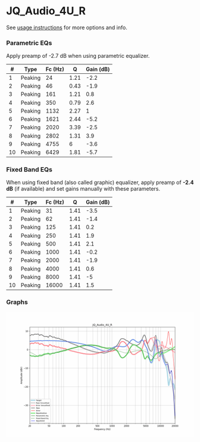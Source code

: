 # JQ_Audio_4U_R
See [usage instructions](https://github.com/jaakkopasanen/AutoEq#usage) for more options and info.

### Parametric EQs
Apply preamp of -2.7 dB when using parametric equalizer.

|   # | Type    |   Fc (Hz) |    Q |   Gain (dB) |
|-----|---------|-----------|------|-------------|
|   1 | Peaking |        24 | 1.21 |        -2.2 |
|   2 | Peaking |        46 | 0.43 |        -1.9 |
|   3 | Peaking |       161 | 1.21 |         0.8 |
|   4 | Peaking |       350 | 0.79 |         2.6 |
|   5 | Peaking |      1132 | 2.27 |         1   |
|   6 | Peaking |      1621 | 2.44 |        -5.2 |
|   7 | Peaking |      2020 | 3.39 |        -2.5 |
|   8 | Peaking |      2802 | 1.31 |         3.9 |
|   9 | Peaking |      4755 | 6    |        -3.6 |
|  10 | Peaking |      6429 | 1.81 |        -5.7 |

### Fixed Band EQs
When using fixed band (also called graphic) equalizer, apply preamp of **-2.4 dB** (if available) and set gains manually with these parameters.

|   # | Type    |   Fc (Hz) |    Q |   Gain (dB) |
|-----|---------|-----------|------|-------------|
|   1 | Peaking |        31 | 1.41 |        -3.5 |
|   2 | Peaking |        62 | 1.41 |        -1.4 |
|   3 | Peaking |       125 | 1.41 |         0.2 |
|   4 | Peaking |       250 | 1.41 |         1.9 |
|   5 | Peaking |       500 | 1.41 |         2.1 |
|   6 | Peaking |      1000 | 1.41 |        -0.2 |
|   7 | Peaking |      2000 | 1.41 |        -1.9 |
|   8 | Peaking |      4000 | 1.41 |         0.6 |
|   9 | Peaking |      8000 | 1.41 |        -5   |
|  10 | Peaking |     16000 | 1.41 |         1.5 |

### Graphs
![](./JQ_Audio_4U_R.png)
